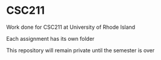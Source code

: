 # CSC211
Work done for CSC211 at University of Rhode Island

Each assignment has its own folder

This repository will remain private until the semester is over
